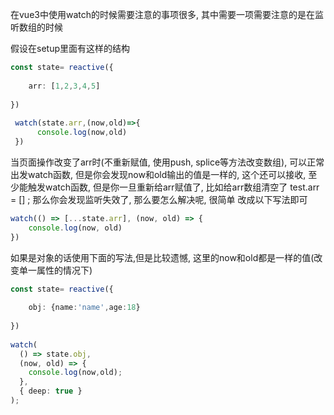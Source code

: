 在vue3中使用watch的时候需要注意的事项很多, 其中需要一项需要注意的是在监听数组的时候

假设在setup里面有这样的结构 

```ts
const state= reactive({
 
    arr: [1,2,3,4,5]
    
})
 
 watch(state.arr,(now,old)=>{
      console.log(now,old)
 })
```

当页面操作改变了arr时(不重新赋值, 使用push, splice等方法改变数组), 可以正常出发watch函数, 但是你会发现now和old输出的值是一样的, 这个还可以接收, 至少能触发watch函数, 但是你一旦重新给arr赋值了, 比如给arr数组清空了 test.arr = [] ; 那么你会发现监听失效了, 那么要怎么解决呢, 很简单 改成以下写法即可

```ts
watch(() => [...state.arr], (now, old) => {
    console.log(now, old)
})
```
如果是对象的话使用下面的写法,但是比较遗憾, 这里的now和old都是一样的值(改变单一属性的情况下)

```ts
const state= reactive({
 
    obj: {name:'name',age:18}
    
})
 
watch(
  () => state.obj,
  (now, old) => {
    console.log(now,old);
  },
  { deep: true }
);
```